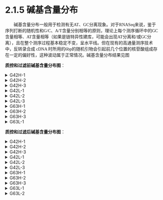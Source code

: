 # 2.1.5 碱基含量分布

<font face="微软雅黑" >&emsp;&emsp;碱基含量分布一般用于检测有无AT、GC分离现象。对于RNASeq来说，鉴于序列打断的随机性和G/C、A/T含量分别相等的原则，理论上每个测序循环中的GC含量相等、AT含量相等（如果是链特异性建库，可能会出现AT分离和/或GC分离），且在整个测序过程基本稳定不变，呈水平线。但在现有的高通量测序技术中，反转录合成 cDNA 时所用的6bp的随机引物会引起前几个位置的核苷酸组成存在一定的偏好性，这种波动属于正常情况。碱基含量分布结果见图</font><br />


**质控和过滤前碱基含量分布图**：
<details><summary>G42H-1</summary><center><img src="../asset/G42H-1_content_before.png">注：横坐标是Reads中碱基位置（5'->3'），横坐标是该位点某碱基含量</center></details>
<details><summary>G42H-2</summary><center><img src="../asset/G42H-2_content_before.png">注：横坐标是Reads中碱基位置（5'->3'），横坐标是该位点某碱基含量</center></details>
<details><summary>G42H-3</summary><center><img src="../asset/G42H-3_content_before.png">注：横坐标是Reads中碱基位置（5'->3'），横坐标是该位点某碱基含量</center></details>
<details><summary>G42L-1</summary><center><img src="../asset/G42L-1_content_before.png">注：横坐标是Reads中碱基位置（5'->3'），横坐标是该位点某碱基含量</center></details>
<details><summary>G42L-2</summary><center><img src="../asset/G42L-2_content_before.png">注：横坐标是Reads中碱基位置（5'->3'），横坐标是该位点某碱基含量</center></details>
<details><summary>G42L-3</summary><center><img src="../asset/G42L-3_content_before.png">注：横坐标是Reads中碱基位置（5'->3'），横坐标是该位点某碱基含量</center></details>
<details><summary>G63H-1</summary><center><img src="../asset/G63H-1_content_before.png">注：横坐标是Reads中碱基位置（5'->3'），横坐标是该位点某碱基含量</center></details>
<details><summary>G63H-2</summary><center><img src="../asset/G63H-2_content_before.png">注：横坐标是Reads中碱基位置（5'->3'），横坐标是该位点某碱基含量</center></details>
<details><summary>G63H-3</summary><center><img src="../asset/G63H-3_content_before.png">注：横坐标是Reads中碱基位置（5'->3'），横坐标是该位点某碱基含量</center></details>
<details><summary>G63L-1</summary><center><img src="../asset/G63L-1_content_before.png">注：横坐标是Reads中碱基位置（5'->3'），横坐标是该位点某碱基含量</center></details>


**质控和过滤后碱基含量分布图**：
<details><summary>G42H-1</summary><center><img src="../asset/G42H-1_content_after.png">注：横坐标是Reads中碱基位置（5'->3'），横坐标是该位点某碱基含量</center></details>
<details><summary>G42H-2</summary><center><img src="../asset/G42H-2_content_after.png">注：横坐标是Reads中碱基位置（5'->3'），横坐标是该位点某碱基含量</center></details>
<details><summary>G42H-3</summary><center><img src="../asset/G42H-3_content_after.png">注：横坐标是Reads中碱基位置（5'->3'），横坐标是该位点某碱基含量</center></details>
<details><summary>G42L-1</summary><center><img src="../asset/G42L-1_content_after.png">注：横坐标是Reads中碱基位置（5'->3'），横坐标是该位点某碱基含量</center></details>
<details><summary>G42L-2</summary><center><img src="../asset/G42L-2_content_after.png">注：横坐标是Reads中碱基位置（5'->3'），横坐标是该位点某碱基含量</center></details>
<details><summary>G42L-3</summary><center><img src="../asset/G42L-3_content_after.png">注：横坐标是Reads中碱基位置（5'->3'），横坐标是该位点某碱基含量</center></details>
<details><summary>G63H-1</summary><center><img src="../asset/G63H-1_content_after.png">注：横坐标是Reads中碱基位置（5'->3'），横坐标是该位点某碱基含量</center></details>
<details><summary>G63H-2</summary><center><img src="../asset/G63H-2_content_after.png">注：横坐标是Reads中碱基位置（5'->3'），横坐标是该位点某碱基含量</center></details>
<details><summary>G63H-3</summary><center><img src="../asset/G63H-3_content_after.png">注：横坐标是Reads中碱基位置（5'->3'），横坐标是该位点某碱基含量</center></details>
<details><summary>G63L-1</summary><center><img src="../asset/G63L-1_content_after.png">注：横坐标是Reads中碱基位置（5'->3'），横坐标是该位点某碱基含量</center></details>
<details><summary>G63L-2</summary><center><img src="../asset/G63L-2_content_after.png">注：横坐标是Reads中碱基位置（5'->3'），横坐标是该位点某碱基含量</center></details>